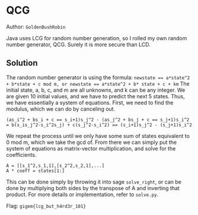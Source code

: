 # QCG

Author: `GoldenBushRobin`

Java uses LCG for random number generation, so I rolled my own random number generator, QCG. Surely it is more secure than LCD.

## Solution

The random number generator is using the formula:
`newstate == a*state^2 + b*state + c mod m, or newstate == a*state^2 + b* state + c + km`
The initial state, a, b, c, and m are all unknowns, and k can be any integer.
We are given 10 initial values, and we have to predict the next 5 states.
Thus, we have essentially a system of equations.
First, we need to find the modulus, which we can do by canceling out.

```
(as_i^2 + bs_i + c == s_i+1)s_j^2 - (as_j^2 + bs_j + c == s_j+1)s_i^2
= b(s_is_j^2-s_i^2s_j) + c(s_j^2-s_i^2) == (s_i+1)s_j^2 - (s_j+1)s_i^2
```

We repeat the process until we only have some sum of states equivalent to 0 mod m, which we take the gcd of.
From there we can simply put the system of equations as matrix-vector multiplication, and solve for the coefficients.

```
A = [[s_1^2,s_1,1],[s_2^2,s_2,1],...]
A * coeff = states[1:]
```

This can be done simply by throwing it into sage `solve_right`, or can be done by multiplying both sides by the transpose of A and inverting that product.
For more details or implementation, refer to `solve.py`.

Flag: `gigem{lcg_but_h4rd3r_101}`
